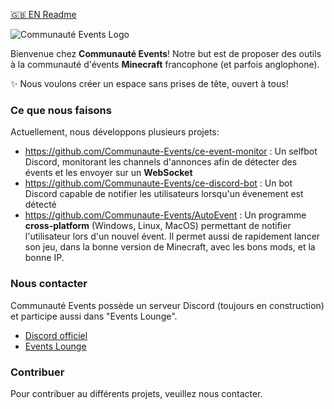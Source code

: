 [🇬🇧 EN Readme](https://github.com/Communaute-Events/.github/blob/main/profile/README.md)

![Communauté Events Logo](https://i.imgur.com/d8dTNK2.png)

Bienvenue chez **Communauté Events**! Notre but est de proposer des outils à la communauté d'évents **Minecraft** francophone (et parfois anglophone).

✨ Nous voulons créer un espace sans prises de tête, ouvert à tous!

### Ce que nous faisons

Actuellement, nous développons plusieurs projets:

- https://github.com/Communaute-Events/ce-event-monitor : Un selfbot Discord, monitorant les channels d'annonces afin de détecter des évents et les envoyer sur un **WebSocket**
- https://github.com/Communaute-Events/ce-discord-bot : Un bot Discord capable de notifier les utilisateurs lorsqu'un évenement est détecté
- https://github.com/Communaute-Events/AutoEvent : Un programme **cross-platform** (Windows, Linux, MacOS) permettant de notifier l'utilisateur lors d'un nouvel évent. Il permet aussi de rapidement lancer son jeu, dans la bonne version de Minecraft, avec les bons mods, et la bonne IP.

### Nous contacter

Communauté Events possède un serveur Discord (toujours en construction) et participe aussi dans "Events Lounge".

- [Discord officiel](https://discord.gg/y7r8rF4PxV)
- [Events Lounge](https://discord.gg/vRgaNA6MX2)


### Contribuer

Pour contribuer au différents projets, veuillez nous contacter.
